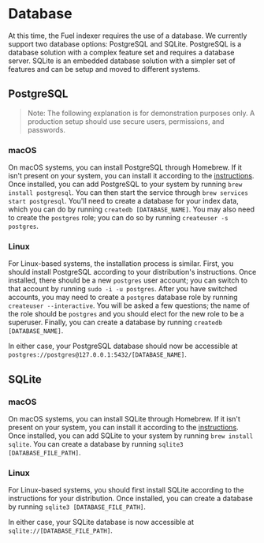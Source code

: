 # Database

At this time, the Fuel indexer requires the use of a database. We currently support two database options: PostgreSQL and SQLite. PostgreSQL is a database solution with a complex feature set and requires a database server. SQLite is an embedded database solution with a simpler set of features and can be setup and moved to different systems.

## PostgreSQL

> Note: The following explanation is for demonstration purposes only. A production setup should use secure users, permissions, and passwords.

### macOS

On macOS systems, you can install PostgreSQL through Homebrew. If it isn't present on your system, you can install it according to the [instructions](https://brew.sh/). Once installed, you can add PostgreSQL to your system by running `brew install postgresql`. You can then start the service through `brew services start postgresql`. You'll need to create a database for your index data, which you can do by running `createdb [DATABASE_NAME]`. You may also need to create the `postgres` role; you can do so by running `createuser -s postgres`.

### Linux

For Linux-based systems, the installation process is similar. First, you should install PostgreSQL according to your distribution's instructions. Once installed, there should be a new `postgres` user account; you can switch to that account by running `sudo -i -u postgres`. After you have switched accounts, you may need to create a `postgres` database role by running `createuser --interactive`. You will be asked a few questions; the name of the role should be `postgres` and you should elect for the new role to be a superuser. Finally, you can create a database by running `createdb [DATABASE_NAME]`.

In either case, your PostgreSQL database should now be accessible at `postgres://postgres@127.0.0.1:5432/[DATABASE_NAME]`.

## SQLite

### macOS

On macOS systems, you can install SQLite through Homebrew. If it isn't present on your system, you can install it according to the [instructions](https://brew.sh/). Once installed, you can add SQLite to your system by running `brew install sqlite`. You can create a database by running `sqlite3 [DATABASE_FILE_PATH]`.

### Linux

For Linux-based systems, you should first install SQLite according to the instructions for your distribution. Once installed, you can create a database by running `sqlite3 [DATABASE_FILE_PATH]`.

In either case, your SQLite database is now accessible at `sqlite://[DATABASE_FILE_PATH]`.
